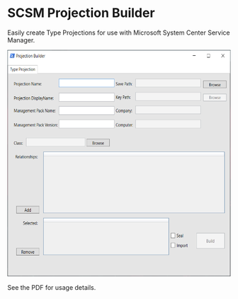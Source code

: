 # SCSM Projection Builder
Easily create Type Projections for use with Microsoft System Center Service Manager.

<p align="center">
  <img width="512" height="512" src="/images/Screen-ProjectionBuilder.png">
</p>

See the PDF for usage details.
